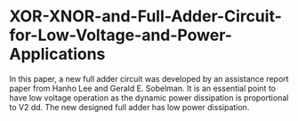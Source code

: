 # XOR-XNOR-and-Full-Adder-Circuit-for-Low-Voltage-and-Power-Applications
In this paper, a new full adder circuit was developed by an assistance report paper from Hanho Lee and Gerald E. Sobelman. It is an essential point to have low voltage operation as the dynamic power dissipation is proportional to V2 dd. The new designed full adder has low power dissipation. 
